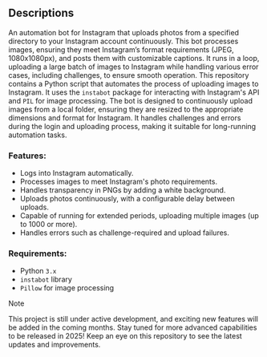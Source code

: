 
## Descriptions
An automation bot for Instagram that uploads photos from a specified directory to your Instagram account continuously. This bot processes images, ensuring they meet Instagram’s format requirements (JPEG, 1080x1080px), and posts them with customizable captions. It runs in a loop, uploading a large batch of images to Instagram while handling various error cases, including challenges, to ensure smooth operation.
This repository contains a Python script that automates the process of uploading images to Instagram. It uses the `instabot` package for interacting with Instagram's API and `PIL` for image processing. The bot is designed to continuously upload images from a local folder, ensuring they are resized to the appropriate dimensions and format for Instagram. It handles challenges and errors during the login and uploading process, making it suitable for long-running automation tasks.

### Features:
 - Logs into Instagram automatically.
 - Processes images to meet Instagram's photo requirements.
 - Handles transparency in PNGs by adding a white background.
 - Uploads photos continuously, with a configurable delay between uploads.
 - Capable of running for extended periods, uploading multiple images (up to 1000 or more).
 - Handles errors such as challenge-required and upload failures.



### Requirements:
 - Python `3.x`
 - `instabot` library
 - `Pillow` for image processing




> [!NOTE]
> This project is still under active development, and exciting new features will be added in the coming months. Stay tuned for more advanced capabilities to be released in 2025! Keep an eye on this repository to see the latest updates and improvements.






